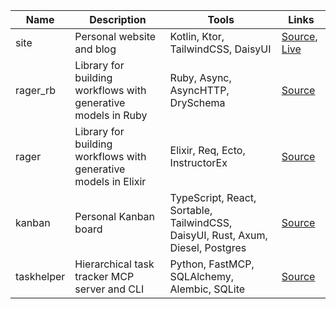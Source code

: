 | Name | Description | Tools | Links |
|------|-------------|------------|-------|
| site | Personal website and blog | Kotlin, Ktor, TailwindCSS, DaisyUI | [Source](https://github.com/mvkvc/site), [Live](https://site.mvk.vc) |
| rager_rb | Library for building workflows with generative models in Ruby | Ruby, Async, AsyncHTTP, DrySchema | [Source](https://github.com/mvkvc/rager_rb) |
| rager | Library for building workflows with generative models in Elixir | Elixir, Req, Ecto, InstructorEx | [Source](https://github.com/mvkvc/rager) |
| kanban | Personal Kanban board | TypeScript, React, Sortable, TailwindCSS, DaisyUI, Rust, Axum, Diesel, Postgres | [Source](https://github.com/mvkvc/kanban) |
| taskhelper | Hierarchical task tracker MCP server and CLI | Python, FastMCP, SQLAlchemy, Alembic, SQLite  | [Source](https://github.com/mvkvc/taskhelper) |
